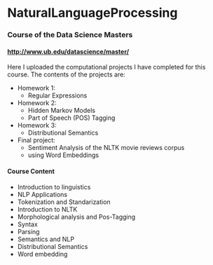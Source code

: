 # NaturalLanguageProcessing

### Course of the Data Science Masters 
#### http://www.ub.edu/datascience/master/
Here I uploaded the computational projects I have completed for this course. The contents of the projects are:
* Homework 1:
  * Regular Expressions
* Homework 2:
  * Hidden Markov Models
  * Part of Speech (POS) Tagging
* Homework 3:
  * Distributional Semantics
* Final project:
  * Sentiment Analysis of the NLTK movie reviews corpus
  * using Word Embeddings
  
  
#### Course Content
* Introduction to linguistics
* NLP Applications
* Tokenization and Standarization
* Introduction to NLTK
* Morphological analysis and Pos-Tagging
* Syntax
* Parsing
* Semantics and NLP
* Distributional Semantics
* Word embedding
